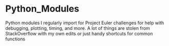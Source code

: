 # Python_Modules
Python modules I regularly import for Project Euler challenges for help with debugging, plotting, timing, and more.
A lot of things are stolen from StackOverflow with my own edits or just handy shortcuts for common functions
